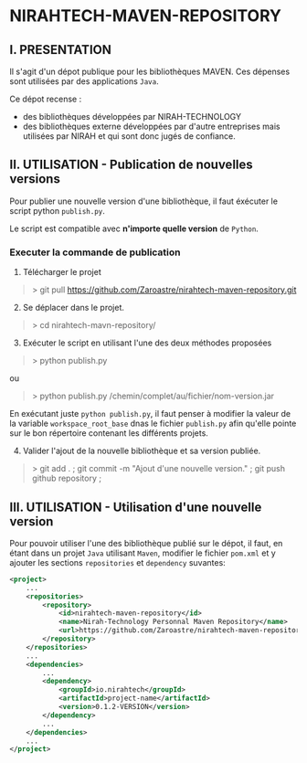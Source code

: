 # NIRAHTECH-MAVEN-REPOSITORY
## I. PRESENTATION
Il s'agit d'un dépot publique pour les bibliothèques MAVEN.
Ces dépenses sont utilisées par des applications `Java`.

Ce dépot recense :
- des bibliothèques développées par NIRAH-TECHNOLOGY
- des bibliothèques externe développées par d'autre entreprises mais utilisées par NIRAH et qui sont donc jugés de confiance.

## II. UTILISATION - Publication de nouvelles versions
Pour publier une nouvelle version d'une bibliothèque, il faut éxécuter le script python `publish.py`.

Le script est compatible avec **n'importe quelle version** de `Python`.

### Executer la commande de publication
1. Télécharger le projet
> \> git pull https://github.com/Zaroastre/nirahtech-maven-repository.git
 
2. Se déplacer dans le projet.
> \> cd nirahtech-mavn-repository/
3. Exécuter le script en utilisant l'une des deux méthodes proposées  

> \> python publish.py

ou

> \> python publish.py /chemin/complet/au/fichier/nom-version.jar

En exécutant juste `python publish.py`, il faut penser à modifier la valeur de la variable `workspace_root_base` dnas le fichier `publish.py` afin qu'elle pointe sur le bon répertoire contenant les différents projets.

4. Valider l'ajout de la nouvelle bibliothèque et sa version publiée.
> \> git add . ; git commit -m "Ajout d'une nouvelle version." ; git push github repository ;

## III. UTILISATION - Utilisation d'une nouvelle version
Pour pouvoir utiliser l'une des bibliothèque publié sur le dépot, il faut, en étant dans un projet `Java` utilisant `Maven`, modifier le fichier `pom.xml` et y ajouter les sections `repositories` et `dependency` suvantes:


``` xml
<project>
    ...
    <repositories>
        <repository>
            <id>nirahtech-maven-repository</id>
            <name>Nirah-Technology Personnal Maven Repository</name>
            <url>https://github.com/Zaroastre/nirahtech-maven-repository</url>
        </repository>
    </repositories>
    ...
    <dependencies>
        ...
        <dependency>
            <groupId>io.nirahtech</groupId>
            <artifactId>project-name</artifactId>
            <version>0.1.2-VERSION</version>
        </dependency>
        ...
    </dependencies>
    ...
</project>
```